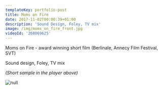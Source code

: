 ```yaml
---
templateKey: portfolio-post
title: Moms on Fire
date: 2017-11-02T00:00:39+01:00
description: 'Sound Design, Foley, TV mix'
image: /img/moms_on_fire_front.jpg
videoId: '268069625'
---
```

Moms on Fire - award winning short film (Berlinale, Annecy Film Festival, SVT)

Sound design, Foley, TV mix

_(Short sample in the player above)_

![null](/img/priser2.png)
